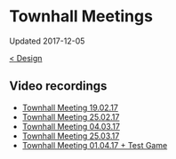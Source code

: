 # Townhall Meetings

Updated 2017-12-05

[< Design][0]

## Video recordings

- [Townhall Meeting 19.02.17](https://www.youtube.com/watch?v=AD4wpVyM2dI)
- [Townhall Meeting 25.02.17](https://www.youtube.com/watch?v=Kil5JV4aQXc)
- [Townhall Meeting 04.03.17](https://www.youtube.com/watch?v=42cXKCgkhZA)
- [Townhall Meeting 25.03.17](https://www.youtube.com/watch?v=IGCweUxd2Kw)
- [Townhall Meeting 01.04.17 + Test Game](https://www.youtube.com/watch?v=RMeNqYkotXA)

[0]: ../README.md
